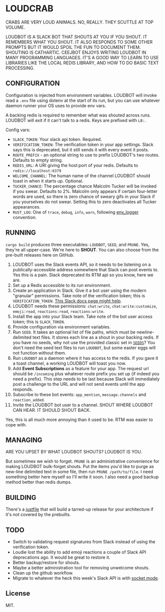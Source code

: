 # LOUDCRAB

CRABS ARE VERY LOUD ANIMALS. NO, REALLY. THEY SCUTTLE AT TOP VOLUME.

LOUDBOT IS A SLACK BOT THAT SHOUTS AT YOU IF YOU SHOUT. IT REMEMBERS WHAT YOU SHOUT. IT ALSO RESPONDS TO SOME OTHER PROMPTS BUT IT WOULD SPOIL THE FUN TO DOCUMENT THEM. SHOUTING IS CATHARTIC. CEEJBOT ENJOYS WRITING LOUDBOT IN MANY PROGRAMMING LANGUAGES. IT'S A GOOD WAY TO LEARN TO USE LIBRARIES LIKE THE LOCAL REDIS LIBRARY, AND HOW TO DO BASIC TEXT PROCESSING.

## CONFIGURATION

Configuration is injected from environment variables. LOUDBOT will invoke read a `.env` file using dotenv at the start of its run, but you can use whatever daemon runner your OS uses to provide env vars.

A backing redis is required to remember what was shouted across runs. LOUDBOT will exit if it can't talk to a redis. Keys are prefixed with `LB:`.

Config vars:

- `SLACK_TOKEN`: Your slack api token. Required.
- `VERIFICATION_TOKEN`: The verification token in your app settings. Slack says this is deprecated, but it still sends it with every event it posts.
- `ROUTE_PREFIX` - an optional string to use to prefix LOUDBOT's two routes. Defaults to empty string.
- `REDIS_URL`: A URI giving the host:port of your redis. Defaults to `redis://localhost:6379`
- `WELCOME_CHANNEL`: The human name of the channel LOUDBOT should toast in when it starts up. Optional.
- `TUCKER_CHANCE`: The percentage chance Malcolm Tucker will be invoked if you swear. Defaults to 2%. Malcolm only appears if certain four-letter words are used, so there is zero chance of sweary gifs in your Slack if you yourselves do not swear. Setting this to zero deactivates all Tucker appearances.
- `RUST_LOG`: One of `trace`, `debug`, `info`, `warn`, following [env_logger](https://lib.rs/crates/env_logger) convention.

## RUNNING

`cargo build` produces three executables: `LOUDBOT`, `SEED`, and `PRUNE`. Yes, they're all upper-case. We're here to __SHOUT__. You can also choose from the pre-built releases here on GitHub.

1. LOUDBOT uses the Slack events API, so it needs to be listening on a publically-accessible address somewhere that Slack can post events to. Yes this is a pain. Slack deprecated its RTM api so you know, here we are.
2. Set up a Redis accessible to its run environment.
3. Create an application in Slack. Give it a bot user using the modern "granular" permissions. Take note of the verification token; this is `VERIFICATION_TOKEN`. [This Slack docs page might help](https://api.slack.com/bot-users).
4. LOUDBOT needs these permissions: `chat:write`, `chat:write:customize`, `emoji:read`, `reactions:read`, `reactions:write`.
5. Install the app into your Slack team. Take note of the bot user access token; this is `SLACK_TOKEN`.
6. Provide configuration via environment variables.
7. Run `SEED`. It takes an optional list of file paths, which must be newline-delimited text files. It stores each line as a shout in your backing redis. If you have no seeds, why not use the provided classic set in [`SEEDS`](https://github.com/ceejbot/LOUDCRAB/blob/latest/SEEDS)? You don't need the seed text files to run `LOUDBOT`, but some easter eggs will not function without them.
8. Run `LOUDBOT` as a daemon where it has access to the redis.  If you gave it a toast channel, a working LOUDBOT will toast you now.
9. Add __Event Subscriptions__ as a feature for your app. The request url should be `/incoming` plus whatever route prefix you set up (if indeed you need a prefix). This step needs to be last because Slack will immediately post a challenge to the URL and will not send events until the app responds.
10. Subscribe to these bot events: `app_mention`, `message.channels` and `reaction_added`.
11. Invite the LOUDBOT bot user to a channel. SHOUT WHERE LOUDBOT CAN HEAR. IT SHOULD SHOUT BACK.

Yes, this is all much more annoying than it used to be. RTM was easier to cope with.

## MANAGING

ARE YOU UPSET BY WHAT LOUDBOT SHOUTS? LOUDBOT IS YOU.

But sometimes we wish to forget. `PRUNE` is an administrative convenience for making LOUDBOT bulk-forget shouts. Put the items you'd like to purge as new-line delimited text in some file, then run `PRUNE /path/to/file`. I need something better here myself so I'll write it soon. I also need a good backup method better than redis dumps.

## BUILDING

There's a [justfile](https://github.com/casey/just) that will build a tarred-up release for your architecture if it's not covered by the prebuilts.

## TODO

- Switch to validating request signatures from Slack instead of using the verification token.
- Loudie lost the ability to add emoji reactions a couple of Slack API deprecations ago. It would be great to restore it.
- Better backup/restore for shouts.
- Maybe a better administration tool for removing unwelcome shouts.
- Clean up the github workflow.
- Migrate to whatever the heck this week's Slack API is with [socket mode](https://api.slack.com/apis/connections).

## License

MIT.
